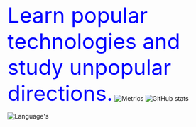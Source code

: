 <font size=20 color=blue>Learn popular technologies and study unpopular directions.</font>
![Metrics](https://metrics.lecoq.io/george012?template=classic&base=header%2C%20activity%2C%20community%2C%20repositories%2C%20metadata&base.indepth=false&base.hireable=false&base.skip=false&config.timezone=Asia%2FShanghai)
![GitHub stats](https://github-readme-stats.vercel.app/api?username=tomondre&show_icons=true&theme=great-gatsby)

![Language's](https://github-readme-stats.vercel.app/api/top-langs/?username=george012&hide_title=false&hide_border=false&layout=compact&langs_count=8&theme=vue-dark)
